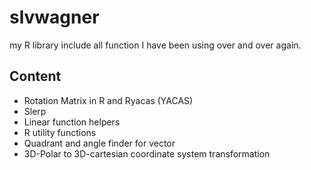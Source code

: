 # slvwagner
my R library include all function I have been using over and over again.

## Content

-   Rotation Matrix in R and Ryacas (YACAS)
-   Slerp 
-   Linear function helpers 
-   R utility functions
-   Quadrant and angle finder for vector
-   3D-Polar to 3D-cartesian coordinate system transformation


